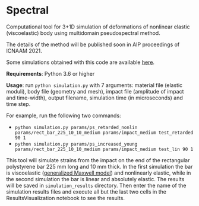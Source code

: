 # Spectral

Computational tool for 3+1D simulation of deformations of nonlinear elastic (viscoelastic) body using multidomain pseudospectral method.

The details of the method will be published soon in AIP proceedings of ICNAAM 2021.

Some simulations obtained with this code are available [here](https://www.researchgate.net/publication/356152589_Formation_of_long_strain_waves_in_viscoelastic_bar_subjected_to_a_longitudinal_pulse_load).

**Requirements**: Python 3.6 or higher

**Usage**: run `python simulation.py` with 7 arguments: material file (elastic moduli), body file (geometry and mesh), impact file (amplitude of impact and time-width), output filename, simulation time (in microseconds) and time step.

For example, run the following two commands:
- `python simulation.py params/ps_retarded_nonlin params/rect_bar_225_10_10_medium params/impact_medium test_retarded 90 1`
- `python simulation.py params/ps_increased_young params/rect_bar_225_10_10_medium params/impact_medium test_lin 90 1`

This tool will simulate strains from the impact on the end of the rectangular polystyrene bar 225 mm long and 10 mm thick. In the first simulation the bar is viscoelastic ([generalized Maxwell model](https://en.wikipedia.org/wiki/Generalized_Maxwell_model)) and nonlinearly elastic, while in the second simulation the bar is linear and absolutely elastic. The results will be saved in `simulation_results` directory.
Then enter the name of the simulation results files and execute all but the last two cells in the ResultsVisualization notebook to see the results.
